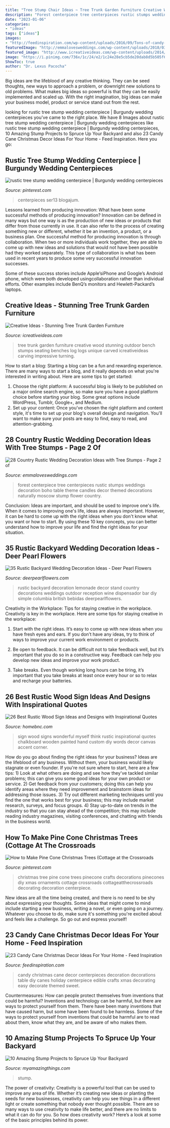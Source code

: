```yaml
---
title: "Tree Stump Chair Ideas ~ Tree Trunk Garden Furniture Creative Wood Stunning Outdoor Bench Stumps Seating Benches Log Logs Unique Carved Icreativeideas Carving Impressive Turning"
description: "Forest centerpiece tree centerpieces rustic stumps weddings decoration boho table theme candles decor themed decorations naturally moscow stump flower country"
date: "2023-01-06"
categories:
- "ideas"
tags: ["ideas"]
images:
- "http://feedinspiration.com/wp-content/uploads/2016/09/Tons-of-candy-cane-crafts-and-ideas.jpg"
featuredImage: "http://emmalovesweddings.com/wp-content/uploads/2018/03/boho-wedding-centerpiece-with-candles-and-tree-stumps.jpg"
featured_image: "http://www.icreativeideas.com/wp-content/uploads/2014/10/Creative-Ideas-Stunning-Tree-Trunk-Garden-Furniture-6.jpg"
image: "https://i.pinimg.com/736x/1c/24/e2/1c24e28e5cb5de20dab8d5b505f6bf5f.jpg"
ShowToc: true
author: "Dr. Lexus Pacocha"
---
```



Big ideas are the lifeblood of any creative thinking. They can be seed thoughts, new ways to approach a problem, or downright new solutions to old problems. What makes big ideas so powerful is that they can be easily implemented and scaled up. With the right imagination, big ideas can make your business model, product or service stand out from the rest.

	

		
looking for rustic tree stump wedding centerpiece | Burgundy wedding centerpieces you've came to the right place. We have 8 Images about rustic tree stump wedding centerpiece | Burgundy wedding centerpieces like rustic tree stump wedding centerpiece | Burgundy wedding centerpieces, 10 Amazing Stump Projects to Spruce Up Your Backyard and also 23 Candy Cane Christmas Decor Ideas For Your Home - Feed Inspiration. Here you go:
		
    
## Rustic Tree Stump Wedding Centerpiece | Burgundy Wedding Centerpieces

<img loading=lazy src="https://i.pinimg.com/736x/1c/24/e2/1c24e28e5cb5de20dab8d5b505f6bf5f.jpg" onerror="this.onerror=null;this.src='https://tse1.mm.bing.net/th?id=OIP.5v7vYYzgYDT_IneAO21pHwHaQm&amp;pid=15.1';" alt="rustic tree stump wedding centerpiece | Burgundy wedding centerpieces">

_Source: pinterest.com_

>centerpieces ser13 blogajum. 

	

Lessons learned from producing innovation: What have been some successful methods of producing innovation?
Innovation can be defined in many ways but one way is as the production of new ideas or products that differ from those currently in use. It can also refer to the process of creating something new or different, whether it be an invention, a product, or a business plan.
One successful method for producing innovation is through collaboration. When two or more individuals work together, they are able to come up with new ideas and solutions that would not have been possible had they worked separately. This type of collaboration is what has been used in recent years to produce some very successful innovation successes.

Some of these success stories include Apple’siPhone and Google’s Android phone, which were both developed usingcollaboration rather than individual efforts. Other examples include BenQ’s monitors and Hewlett-Packard’s laptops.

    
## Creative Ideas - Stunning Tree Trunk Garden Furniture

<img loading=lazy src="http://www.icreativeideas.com/wp-content/uploads/2014/10/Creative-Ideas-Stunning-Tree-Trunk-Garden-Furniture-6.jpg" onerror="this.onerror=null;this.src='https://tse2.mm.bing.net/th?id=OIP.Ny_9jrDU_qWFw5bsf-3rMQHaFj&amp;pid=15.1';" alt="Creative Ideas - Stunning Tree Trunk Garden Furniture">

_Source: icreativeideas.com_

>tree trunk garden furniture creative wood stunning outdoor bench stumps seating benches log logs unique carved icreativeideas carving impressive turning. 

	

How to start a blog:
Starting a blog can be a fun and rewarding experience. There are many ways to start a blog, and it really depends on what you're interested in writing about. Here are some tips to get started: 
1. Choose the right platform: A successful blog is likely to be published on a major online search engine, so make sure you have a good platform choice before starting your blog. Some great options include WordPress, Tumblr, Google+, and Medium. 
2. Set up your content: Once you've chosen the right platform and content style, it's time to set up your blog's overall design and navigation. You'll want to make sure your posts are easy to find, easy to read, and attention-grabbing. 

    
## 28 Country Rustic Wedding Decoration Ideas With Tree Stumps - Page 2 Of

<img loading=lazy src="http://emmalovesweddings.com/wp-content/uploads/2018/03/boho-wedding-centerpiece-with-candles-and-tree-stumps.jpg" onerror="this.onerror=null;this.src='https://tse2.mm.bing.net/th?id=OIP.w0IKWH8lvidxDqCeEjVdJwHaLH&amp;pid=15.1';" alt="28 Country Rustic Wedding Decoration Ideas with Tree Stumps - Page 2 of">

_Source: emmalovesweddings.com_

>forest centerpiece tree centerpieces rustic stumps weddings decoration boho table theme candles decor themed decorations naturally moscow stump flower country. 

	

Conclusion: Ideas are important, and should be used to improve one's life.
When it comes to improving one's life, ideas are always important. However, it can be hard to come up with the right ideas when you don't know what you want or how to start. By using these 10 key concepts, you can better understand how to improve your life and find the right ideas for your situation.

    
## 35 Rustic Backyard Wedding Decoration Ideas - Deer Pearl Flowers

<img loading=lazy src="https://www.deerpearlflowers.com/wp-content/uploads/2015/11/Lemonade-stand-rustic-wedding-decor.jpg" onerror="this.onerror=null;this.src='https://tse1.mm.bing.net/th?id=OIP.RcPxb7FJHNfRQ-e-cWSoSQHaLQ&amp;pid=15.1';" alt="35 Rustic Backyard Wedding Decoration Ideas - Deer Pearl Flowers">

_Source: deerpearlflowers.com_

>rustic backyard decoration lemonade decor stand country decorations weddings outdoor reception wine dispensador bar diy simple columbia british bebidas deerpearlflowers. 

	

Creativity in the Workplace: Tips for staying creative in the workplace.
Creativity is key in the workplace. Here are some tips for staying creative in the workplace:
1. Start with the right ideas. It’s easy to come up with new ideas when you have fresh eyes and ears. If you don’t have any ideas, try to think of ways to improve your current work environment or products.

2. Be open to feedback. It can be difficult not to take feedback well, but it’s important that you do so in a constructive way. Feedback can help you develop new ideas and improve your work product.

3. Take breaks. Even though working long hours can be tiring, it’s important that you take breaks at least once every hour or so to relax and recharge your batteries.

    
## 26 Best Rustic Wood Sign Ideas And Designs With Inspirational Quotes

<img loading=lazy src="https://homebnc.com/homeimg/2017/10/08-rustic-wood-sign-ideas-inspirational-quotes-homebnc.jpg" onerror="this.onerror=null;this.src='https://tse2.mm.bing.net/th?id=OIP.JHq0i2BWPSEubFa2J36r8AHaJ4&amp;pid=15.1';" alt="26 Best Rustic Wood Sign Ideas and Designs with Inspirational Quotes">

_Source: homebnc.com_

>sign wood signs wonderful myself think rustic inspirational quotes chalkboard wooden painted hand custom diy words decor canvas accent corner. 

	

How do you go about finding the right ideas for your business?
Ideas are the lifeblood of any business. Without them, your business would likely stagnate or even founder. If you're not sure where to start, here are a few tips: 1) Look at what others are doing and see how they've tackled similar problems; this can give you some good ideas for your own product or service. 2) Get feedback from your customers; doing this can help you identify areas where they need improvement and brainstorm ideas for addressing those issues. 3) Try out different marketing techniques until you find the one that works best for your business; this may include market research, surveys, and focus groups. 4) Stay up-to-date on trends in the industry so that you can stay ahead of the competition; this may include reading industry magazines, visiting conferences, and chatting with friends in the business world.

    
## How To Make Pine Cone Christmas Trees (Cottage At The Crossroads

<img loading=lazy src="https://i.pinimg.com/736x/1c/66/57/1c66573d628f87736bffeff7adb831b6.jpg" onerror="this.onerror=null;this.src='https://tse2.mm.bing.net/th?id=OIP.RNhDg3L07cGyzrnmligtlAHaLL&amp;pid=15.1';" alt="How to Make Pine Cone Christmas Trees (Cottage at the Crossroads">

_Source: pinterest.com_

>christmas tree pine cone trees pinecone crafts decorations pinecones diy xmas ornaments cottage crossroads cottageatthecrossroads decorating decoration centerpiece. 

	

New ideas are all the time being created, and there is no need to be shy about expressing your thoughts. Some ideas that might come to mind include starting a new business, writing a novel, or even going on a journey. Whatever you choose to do, make sure it's something you're excited about and feels like a challenge. So go out and express yourself!

    
## 23 Candy Cane Christmas Decor Ideas For Your Home - Feed Inspiration

<img loading=lazy src="http://feedinspiration.com/wp-content/uploads/2016/09/Tons-of-candy-cane-crafts-and-ideas.jpg" onerror="this.onerror=null;this.src='https://tse1.mm.bing.net/th?id=OIP.FzOR9OllAUy0W4g1XiopigHaKx&amp;pid=15.1';" alt="23 Candy Cane Christmas Decor Ideas For Your Home - Feed Inspiration">

_Source: feedinspiration.com_

>candy christmas cane decor centerpieces decoration decorations table diy canes holiday centerpiece edible crafts xmas decorating easy decorate themed sweet. 

	

Countermeasures: How can people protect themselves from inventions that could be harmful?
Inventions and technology can be harmful, but there are ways to protect yourself from them. There have been many inventions that have caused harm, but some have been found to be harmless. Some of the ways to protect yourself from inventions that could be harmful are to read about them, know what they are, and be aware of who makes them.

    
## 10 Amazing Stump Projects To Spruce Up Your Backyard

<img loading=lazy src="https://myamazingthings.com/wp-content/uploads/2017/01/diy3.jpg" onerror="this.onerror=null;this.src='https://tse2.mm.bing.net/th?id=OIP.gwh2Ldx8oQHAVfGfpmezVwHaJ3&amp;pid=15.1';" alt="10 Amazing Stump Projects to Spruce Up Your Backyard">

_Source: myamazingthings.com_

>stump. 

	

The power of creativity:
Creativity is a powerful tool that can be used to improve any area of life. Whether it’s creating new ideas or planting the seeds for new businesses, creativity can help you see things in a different light or create something that nobody ever thought possible. There are so many ways to use creativity to make life better, and there are no limits to what it can do for you. So how does creativity work? Here’s a look at some of the basic principles behind its power.

